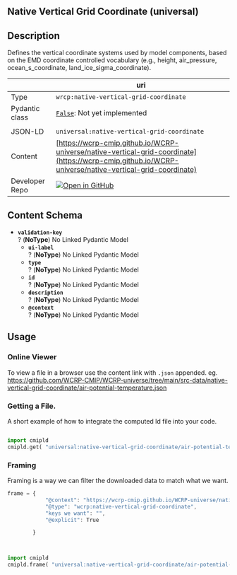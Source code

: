 

<section id="description">

# Native Vertical Grid Coordinate  (universal)

## Description
Defines the vertical coordinate systems used by model components, based on the EMD coordinate controlled vocabulary (e.g., height, air_pressure, ocean_s_coordinate, land_ice_sigma_coordinate).

</section>



<section id="info">

|  | uri |
| --- | --- |
| Type | `wrcp:native-vertical-grid-coordinate` |
| Pydantic class | [`False`](https://github.com/ESGF/esgf-vocab/blob/main/src/esgvoc/api/data_descriptors/False.py):  Not yet implemented |
| | |
| JSON-LD | `universal:native-vertical-grid-coordinate` |
| Content | [https://wcrp-cmip.github.io/WCRP-universe/native-vertical-grid-coordinate](https://wcrp-cmip.github.io/WCRP-universe/native-vertical-grid-coordinate) |
| Developer Repo | [![Open in GitHub](https://img.shields.io/badge/Open-GitHub-blue?logo=github&style=flat-square)](https://github.com/WCRP-CMIP/WCRP-universe/tree/main/src-data/native-vertical-grid-coordinate) |


</section>
    
<section id="schema">

## Content Schema

- **`validation-key`**  
  ? (**NoType**)
  No Linked Pydantic Model 
  - **`ui-label`**  
  ? (**NoType**)
  No Linked Pydantic Model 
  - **`type`**  
  ? (**NoType**)
  No Linked Pydantic Model 
  - **`id`**  
  ? (**NoType**)
  No Linked Pydantic Model 
  - **`description`**  
  ? (**NoType**)
  No Linked Pydantic Model 
  - **`@context`**  
  ? (**NoType**)
  No Linked Pydantic Model 
  




</section>   

<section id="usage">

## Usage

### Online Viewer 
To view a file in a browser use the content link with `.json` appended. eg. https://github.com/WCRP-CMIP/WCRP-universe/tree/main/src-data/native-vertical-grid-coordinate/air-potential-temperature.json

### Getting a File. 

A short example of how to integrate the computed ld file into your code. 

```python

import cmipld
cmipld.get( "universal:native-vertical-grid-coordinate/air-potential-temperature")

```

### Framing
Framing is a way we can filter the downloaded data to match what we want. 
```js
frame = {
            "@context": "https://wcrp-cmip.github.io/WCRP-universe/native-vertical-grid-coordinate/_context_",
            "@type": "wcrp:native-vertical-grid-coordinate",
            "keys we want": "",
            "@explicit": True

        }
        
```

```python

import cmipld
cmipld.frame( "universal:native-vertical-grid-coordinate/air-potential-temperature" , frame)

```
</section>

    